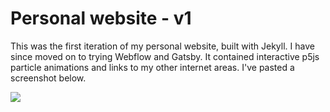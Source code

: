 # Personal website - v1

This was the first iteration of my personal website, built with Jekyll. I have since moved on to trying Webflow and Gatsby. It contained interactive p5js particle animations and links to my other internet areas. I've pasted a screenshot below. 

![](website-screenshot.png)
